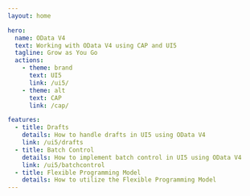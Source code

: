 ```yaml
---
layout: home

hero:
  name: OData V4
  text: Working with OData V4 using CAP and UI5
  tagline: Grow as You Go
  actions:
    - theme: brand
      text: UI5
      link: /ui5/
    - theme: alt
      text: CAP
      link: /cap/

features:
  - title: Drafts
    details: How to handle drafts in UI5 using OData V4
    link: /ui5/drafts
  - title: Batch Control
    details: How to implement batch control in UI5 using OData V4
    link: /ui5/batchcontrol
  - title: Flexible Programming Model
    details: How to utilize the Flexible Programming Model
---
```

